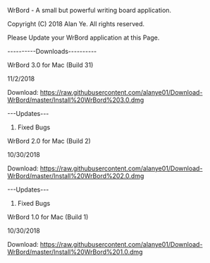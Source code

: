 WrBord - A small but powerful writing board application. 

Copyright (C) 2018 Alan Ye. All rights reserved. 

Please Update your WrBord application at this Page. 

----------Downloads----------

WrBord 3.0 for Mac (Build 31)

11/2/2018

Download: https://raw.githubusercontent.com/alanye01/Download-WrBord/master/Install%20WrBord%203.0.dmg

---Updates---

1. Fixed Bugs

WrBord 2.0 for Mac (Build 2)

10/30/2018

Download: https://raw.githubusercontent.com/alanye01/Download-WrBord/master/Install%20WrBord%202.0.dmg

---Updates---

1. Fixed Bugs

WrBord 1.0 for Mac (Build 1)

10/30/2018

Download: https://raw.githubusercontent.com/alanye01/Download-WrBord/master/Install%20WrBord%201.0.dmg
